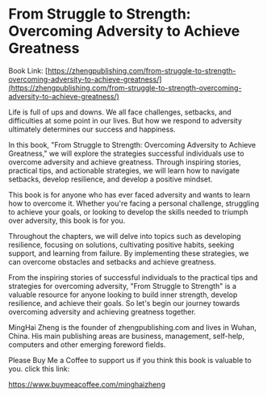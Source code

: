 # From Struggle to Strength: Overcoming Adversity to Achieve Greatness

Book Link: [https://zhengpublishing.com/from-struggle-to-strength-overcoming-adversity-to-achieve-greatness/](https://zhengpublishing.com/from-struggle-to-strength-overcoming-adversity-to-achieve-greatness/)

Life is full of ups and downs. We all face challenges, setbacks, and difficulties at some point in our lives. But how we respond to adversity ultimately determines our success and happiness.

In this book, "From Struggle to Strength: Overcoming Adversity to Achieve Greatness," we will explore the strategies successful individuals use to overcome adversity and achieve greatness. Through inspiring stories, practical tips, and actionable strategies, we will learn how to navigate setbacks, develop resilience, and develop a positive mindset.

This book is for anyone who has ever faced adversity and wants to learn how to overcome it. Whether you're facing a personal challenge, struggling to achieve your goals, or looking to develop the skills needed to triumph over adversity, this book is for you.

Throughout the chapters, we will delve into topics such as developing resilience, focusing on solutions, cultivating positive habits, seeking support, and learning from failure. By implementing these strategies, we can overcome obstacles and setbacks and achieve greatness.

From the inspiring stories of successful individuals to the practical tips and strategies for overcoming adversity, "From Struggle to Strength" is a valuable resource for anyone looking to build inner strength, develop resilience, and achieve their goals. So let's begin our journey towards overcoming adversity and achieving greatness together.

MingHai Zheng is the founder of zhengpublishing.com and lives in Wuhan, China. His main publishing areas are business, management, self-help, computers and other emerging foreword fields.

Please Buy Me a Coffee to support us if you think this book is valuable to you. click this link:

https://www.buymeacoffee.com/minghaizheng
